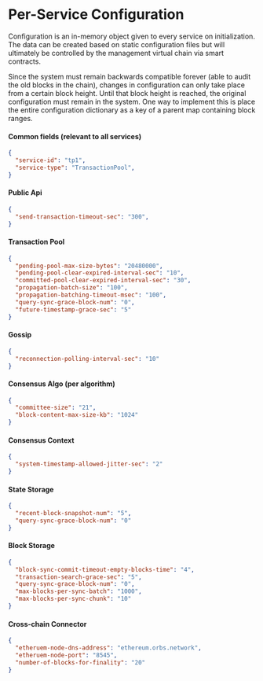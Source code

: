 # Per-Service Configuration

Configuration is an in-memory object given to every service on initialization. The data can be created based on static configuration files but will ultimately be controlled by the management virtual chain via smart contracts.

Since the system must remain backwards compatible forever (able to audit the old blocks in the chain), changes in configuration can only take place from a certain block height. Until that block height is reached, the original configuration must remain in the system. One way to implement this is place the entire configuration dictionary as a key of a parent map containing block ranges.

#### Common fields (relevant to all services)

```json
{
  "service-id": "tp1",
  "service-type": "TransactionPool",
}
```

#### Public Api

```json
{
  "send-transaction-timeout-sec": "300",
}
```

#### Transaction Pool

```json
{
  "pending-pool-max-size-bytes": "20480000",
  "pending-pool-clear-expired-interval-sec": "10",
  "committed-pool-clear-expired-interval-sec": "30",
  "propagation-batch-size": "100",
  "propagation-batching-timeout-msec": "100",
  "query-sync-grace-block-num": "0",
  "future-timestamp-grace-sec": "5"
}
```

#### Gossip

```json
{
  "reconnection-polling-interval-sec": "10"
}
```

#### Consensus Algo (per algorithm)

```json
{
  "committee-size": "21",
  "block-content-max-size-kb": "1024"
}
```

#### Consensus Context

```json
{
  "system-timestamp-allowed-jitter-sec": "2"
}
```

#### State Storage

```json
{
  "recent-block-snapshot-num": "5",
  "query-sync-grace-block-num": "0"
}
```

#### Block Storage

```json
{
  "block-sync-commit-timeout-empty-blocks-time": "4",
  "transaction-search-grace-sec": "5",
  "query-sync-grace-block-num": "0",
  "max-blocks-per-sync-batch": "1000",
  "max-blocks-per-sync-chunk": "10"
}
```

#### Cross-chain Connector
<!--- TODO: move to per node configuration file --->
```json
{
  "etheruem-node-dns-address": "ethereum.orbs.network",
  "etheruem-node-port": "8545",
  "number-of-blocks-for-finality": "20"
}
```
